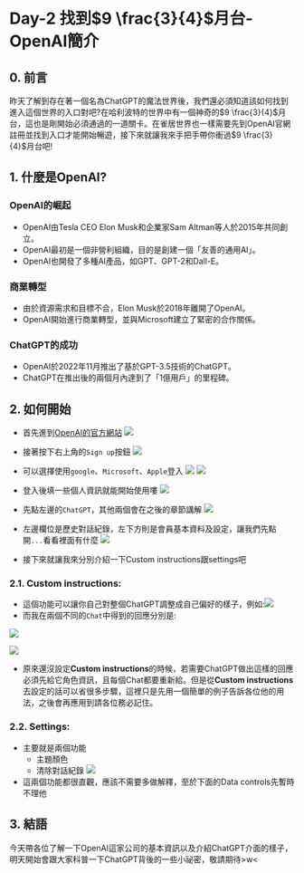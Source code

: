 # Day-2 找到$9 \frac{3}{4}$月台-OpenAI簡介



## 0. 前言
昨天了解到存在著一個名為ChatGPT的魔法世界後，我們還必須知道該如何找到進入這個世界的入口對吧?在哈利波特的世界中有一個神奇的$9 \frac{3}{4}$月台，這也是剛開始必須通過的一道關卡。在雀居世界也一樣需要先到OpenAI官網註冊並找到入口才能開始暢遊，接下來就讓我來手把手帶你衝過$9 \frac{3}{4}$月台吧!

## 1. 什麼是OpenAI?
### OpenAI的崛起

-   OpenAI由Tesla CEO Elon Musk和企業家Sam Altman等人於2015年共同創立。
-   OpenAI最初是一個非營利組織，目的是創建一個「友善的通用AI」。
-   OpenAI也開發了多種AI產品，如GPT、GPT-2和Dall-E。

### 商業轉型

-   由於資源需求和目標不合，Elon Musk於2018年離開了OpenAI。
-   OpenAI開始進行商業轉型，並與Microsoft建立了緊密的合作關係。

### ChatGPT的成功

-   OpenAI於2022年11月推出了基於GPT-3.5技術的ChatGPT。
-   ChatGPT在推出後的兩個月內達到了「1億用戶」的里程碑。

## 2. 如何開始
- 首先進到[OpenAI的官方網站](https://openai.com/)
![](https://hackmd.io/_uploads/ByLIII162.png)
- 接著按下右上角的`Sign up`按鈕
![](https://hackmd.io/_uploads/BJCvwUkp3.png)

- 可以選擇使用`google`、`Microsoft`、`Apple`登入
![](https://hackmd.io/_uploads/S11pP8yph.png)
![](https://hackmd.io/_uploads/HJRXdLy62.png)

- 登入後填一些個人資訊就能開始使用嘍
![](https://hackmd.io/_uploads/ryhzKIyp3.png)
- 先點左邊的`ChatGPT`，其他兩個會在之後的章節講解
![](https://hackmd.io/_uploads/S1Gz9L1T3.png)
- 左邊欄位是歷史對話紀錄，左下方則是會員基本資料及設定，讓我們先點開`...`看看裡面有什麼
![](https://hackmd.io/_uploads/rk_01Dy62.png)
- 接下來就讓我來分別介紹一下Custom instructions跟settings吧

### 2.1. **Custom instructions:** 
- 這個功能可以讓你自己對整個ChatGPT調整成自己偏好的樣子，例如:![](https://hackmd.io/_uploads/ByjRZwJan.png)
- 而我在兩個不同的`Chat`中得到的回應分別是:

![](https://hackmd.io/_uploads/B1CXzvkpn.png)

![](https://hackmd.io/_uploads/rJ9EzPk62.png)

- 原來還沒設定**Custom instructions**的時候，若需要ChatGPT做出這樣的回應必須先給它角色資訊，且每個Chat都要重新給。但是從**Custom instructions**去設定的話可以省很多步驟，這裡只是先用一個簡單的例子告訴各位他的用法，之後會再應用到請各位務必記住。

### 2.2. **Settings:** 
- 主要就是兩個功能
    - 主題顏色
    - 清除對話紀錄
![](https://hackmd.io/_uploads/r1A_7vJTn.png)
- 這兩個功能都很直觀，應該不需要多做解釋，至於下面的Data controls先暫時不理他

## 3. 結語
今天帶各位了解一下OpenAI這家公司的基本資訊以及介紹ChatGPT介面的樣子，明天開始會跟大家科普一下ChatGPT背後的一些小祕密，敬請期待>w<
